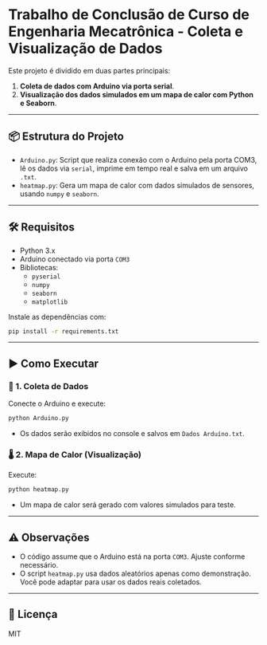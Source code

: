# Trabalho de Conclusão de Curso de Engenharia Mecatrônica - Coleta e Visualização de Dados

Este projeto é dividido em duas partes principais:
1. **Coleta de dados com Arduino via porta serial**.
2. **Visualização dos dados simulados em um mapa de calor com Python e Seaborn**.

---

## 📦 Estrutura do Projeto

- `Arduino.py`: Script que realiza conexão com o Arduino pela porta COM3, lê os dados via `serial`, imprime em tempo real e salva em um arquivo `.txt`.
- `heatmap.py`: Gera um mapa de calor com dados simulados de sensores, usando `numpy` e `seaborn`.

---

## 🛠 Requisitos

- Python 3.x
- Arduino conectado via porta `COM3`
- Bibliotecas:
  - `pyserial`
  - `numpy`
  - `seaborn`
  - `matplotlib`

Instale as dependências com:

```bash
pip install -r requirements.txt
```

---

## ▶️ Como Executar

### 🔌 1. Coleta de Dados

Conecte o Arduino e execute:

```bash
python Arduino.py
```

- Os dados serão exibidos no console e salvos em `Dados Arduíno.txt`.

### 🌡 2. Mapa de Calor (Visualização)

Execute:

```bash
python heatmap.py
```

- Um mapa de calor será gerado com valores simulados para teste.

---

## ⚠️ Observações

- O código assume que o Arduino está na porta `COM3`. Ajuste conforme necessário.
- O script `heatmap.py` usa dados aleatórios apenas como demonstração. Você pode adaptar para usar os dados reais coletados.

---

## 📄 Licença

MIT
